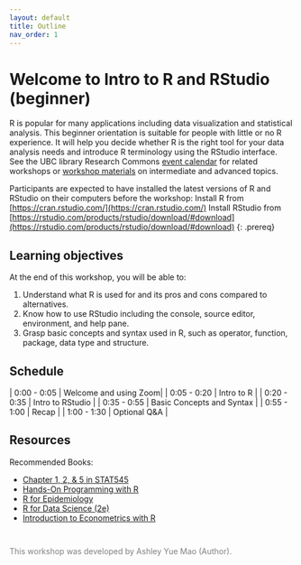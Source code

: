 ```yaml
---
layout: default
title: Outline
nav_order: 1
---
```


# Welcome to Intro to R and RStudio (beginner)

R is popular for many applications including data visualization and statistical analysis. This beginner orientation is suitable for people with little or no R experience. It will help you decide whether R is the right tool for your data analysis needs and introduce R terminology using the RStudio interface.
See the UBC library Research Commons [event calendar](https://researchcommons.library.ubc.ca/events/) for related workshops or [workshop materials](https://ubc-library-rc.github.io/) on intermediate and advanced topics.

Participants are expected to have installed the latest versions of R and RStudio on their computers before the workshop:
Install R from [https://cran.rstudio.com/](https://cran.rstudio.com/)
Install RStudio from [https://rstudio.com/products/rstudio/download/#download](https://rstudio.com/products/rstudio/download/#download)
{: .prereq}

## Learning objectives

At the end of this workshop, you will be able to:
1. Understand what R is used for and its pros and cons compared to alternatives.
2. Know how to use RStudio including the console, source editor, environment, and help pane.
3. Grasp basic concepts and syntax used in R, such as operator, function, package, data type and structure.

## Schedule

| 0:00 - 0:05 | Welcome and using Zoom|
| 0:05 - 0:20 | Intro to R |
| 0:20 - 0:35 | Intro to RStudio |
| 0:35 - 0:55 | Basic Concepts and Syntax |
| 0:55 - 1:00 | Recap |
| 1:00 - 1:30 | Optional Q&A |

## Resources
Recommended Books:
* [Chapter 1, 2, & 5 in STAT545](https://stat545.com/install.html)
* [Hands-On Programming with R](https://rstudio-education.github.io/hopr/)
* [R for Epidemiology](https://www.r4epi.com/)
* [R for Data Science (2e)](https://r4ds.hadley.nz/)
* [Introduction to Econometrics with R](https://www.econometrics-with-r.org/index.html)




<p style="color:grey; font-size:14px; padding-top: 2em"> This workshop was developed by Ashley Yue Mao (Author).
